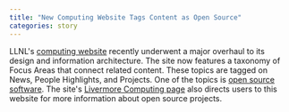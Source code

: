 ```yaml
---
title: "New Computing Website Tags Content as Open Source"
categories: story
---
```


LLNL's [computing website](https://computing.llnl.gov) recently underwent a major overhaul to its design and information architecture. The site now features a taxonomy of Focus Areas that connect related content. These topics are tagged on News, People Highlights, and Projects. One of the topics is [open source software](https://computing.llnl.gov/topic/open-source-software). The site's [Livermore Computing page](https://computing.llnl.gov/livermore-computing) also directs users to this website for more information about open source projects.

